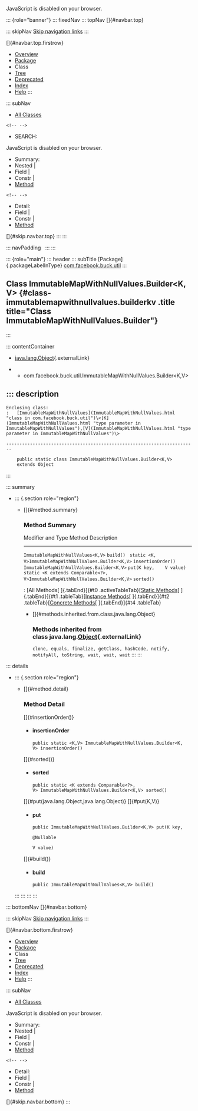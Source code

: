 <div>

JavaScript is disabled on your browser.

</div>

::: {role="banner"}
::: fixedNav
::: topNav
[]{#navbar.top}

::: skipNav
[Skip navigation links](#skip.navbar.top "Skip navigation links")
:::

[]{#navbar.top.firstrow}

-   [Overview](../../../../index.html)
-   [Package](package-summary.html)
-   Class
-   [Tree](package-tree.html)
-   [Deprecated](../../../../deprecated-list.html)
-   [Index](../../../../index-all.html)
-   [Help](../../../../help-doc.html)
:::

::: subNav
-   [All Classes](../../../../allclasses.html)

```{=html}
<!-- -->
```
-   SEARCH:

<div>

<div>

JavaScript is disabled on your browser.

</div>

</div>

<div>

-   Summary: 
-   Nested \| 
-   Field \| 
-   Constr \| 
-   [Method](#method.summary)

```{=html}
<!-- -->
```
-   Detail: 
-   Field \| 
-   Constr \| 
-   [Method](#method.detail)

</div>

[]{#skip.navbar.top}
:::
:::

::: navPadding
 
:::
:::

::: {role="main"}
::: header
::: subTitle
[Package]{.packageLabelInType} [com.facebook.buck.util](package-summary.html)
:::

## Class ImmutableMapWithNullValues.Builder\<K,​V\> {#class-immutablemapwithnullvalues.builderkv .title title="Class ImmutableMapWithNullValues.Builder"}
:::

::: contentContainer
-   [java.lang.Object](http://docs.oracle.com/javase/7/docs/api/java/lang/Object.html?is-external=true "class or interface in java.lang"){.externalLink}

-   -   com.facebook.buck.util.ImmutableMapWithNullValues.Builder\<K,​V\>

::: description
-   

    Enclosing class:
    :   [ImmutableMapWithNullValues](ImmutableMapWithNullValues.html "class in com.facebook.buck.util")\<[K](ImmutableMapWithNullValues.html "type parameter in ImmutableMapWithNullValues"),​[V](ImmutableMapWithNullValues.html "type parameter in ImmutableMapWithNullValues")\>

    ------------------------------------------------------------------------

        public static class ImmutableMapWithNullValues.Builder<K,​V>
        extends Object
:::

::: summary
-   ::: {.section role="region"}
    -   []{#method.summary}

        ### Method Summary

          Modifier and Type                                                             Method                     Description
          ----------------------------------------------------------------------------- -------------------------- -------------
          `ImmutableMapWithNullValues<K,​V>`                                             `build()`                   
          `static <K,​V>ImmutableMapWithNullValues.Builder<K,​V>`                         `insertionOrder()`          
          `ImmutableMapWithNullValues.Builder<K,​V>`                                     `put​(K key,    V value)`    
          `static <K extends Comparable<?>,​V>ImmutableMapWithNullValues.Builder<K,​V>`   `sorted()`                  

          : [All Methods[ ]{.tabEnd}]{#t0 .activeTableTab}[[Static
          Methods](javascript:show(1);)[ ]{.tabEnd}]{#t1
          .tableTab}[[Instance
          Methods](javascript:show(2);)[ ]{.tabEnd}]{#t2
          .tableTab}[[Concrete
          Methods](javascript:show(8);)[ ]{.tabEnd}]{#t4 .tableTab}

        -   []{#methods.inherited.from.class.java.lang.Object}

            ### Methods inherited from class java.lang.[Object](http://docs.oracle.com/javase/7/docs/api/java/lang/Object.html?is-external=true "class or interface in java.lang"){.externalLink}

            `clone, equals, finalize, getClass, hashCode, notify, notifyAll, toString, wait, wait, wait`
    :::
:::

::: details
-   ::: {.section role="region"}
    -   []{#method.detail}

        ### Method Detail

        []{#insertionOrder()}

        -   #### insertionOrder

            ``` methodSignature
            public static <K,​V> ImmutableMapWithNullValues.Builder<K,​V> insertionOrder()
            ```

        []{#sorted()}

        -   #### sorted

            ``` methodSignature
            public static <K extends Comparable<?>,​V> ImmutableMapWithNullValues.Builder<K,​V> sorted()
            ```

        []{#put(java.lang.Object,java.lang.Object)} []{#put(K,V)}

        -   #### put

            ``` methodSignature
            public ImmutableMapWithNullValues.Builder<K,​V> put​(K key,
                                                                     @Nullable
                                                                     V value)
            ```

        []{#build()}

        -   #### build

            ``` methodSignature
            public ImmutableMapWithNullValues<K,​V> build()
            ```
    :::
:::
:::
:::

::: bottomNav
[]{#navbar.bottom}

::: skipNav
[Skip navigation links](#skip.navbar.bottom "Skip navigation links")
:::

[]{#navbar.bottom.firstrow}

-   [Overview](../../../../index.html)
-   [Package](package-summary.html)
-   Class
-   [Tree](package-tree.html)
-   [Deprecated](../../../../deprecated-list.html)
-   [Index](../../../../index-all.html)
-   [Help](../../../../help-doc.html)
:::

::: subNav
-   [All Classes](../../../../allclasses.html)

<div>

<div>

JavaScript is disabled on your browser.

</div>

</div>

<div>

-   Summary: 
-   Nested \| 
-   Field \| 
-   Constr \| 
-   [Method](#method.summary)

```{=html}
<!-- -->
```
-   Detail: 
-   Field \| 
-   Constr \| 
-   [Method](#method.detail)

</div>

[]{#skip.navbar.bottom}
:::
